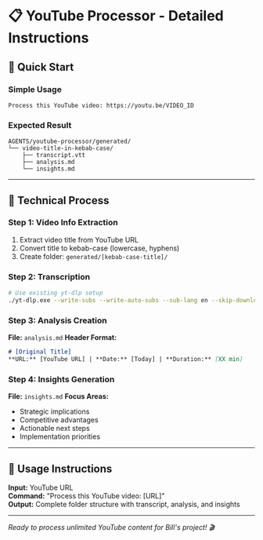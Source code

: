 # 📋 YouTube Processor - Detailed Instructions

## 🚀 Quick Start

### Simple Usage
```
Process this YouTube video: https://youtu.be/VIDEO_ID
```

### Expected Result
```
AGENTS/youtube-processor/generated/
└── video-title-in-kebab-case/
    ├── transcript.vtt
    ├── analysis.md  
    └── insights.md
```

---

## 🔧 Technical Process

### Step 1: Video Info Extraction
1. Extract video title from YouTube URL
2. Convert title to kebab-case (lowercase, hyphens)
3. Create folder: `generated/[kebab-case-title]/`

### Step 2: Transcription
```bash
# Use existing yt-dlp setup
./yt-dlp.exe --write-subs --write-auto-subs --sub-lang en --skip-download "[URL]" -o "AGENTS/youtube-processor/generated/[folder-name]/transcript.%(ext)s"
```

### Step 3: Analysis Creation
**File:** `analysis.md`
**Header Format:**
```markdown
# [Original Title]
**URL:** [YouTube URL] | **Date:** [Today] | **Duration:** [XX min]
```

### Step 4: Insights Generation
**File:** `insights.md`
**Focus Areas:**
- Strategic implications
- Competitive advantages  
- Actionable next steps
- Implementation priorities

---

## 🎯 Usage Instructions

**Input:** YouTube URL  
**Command:** "Process this YouTube video: [URL]"  
**Output:** Complete folder structure with transcript, analysis, and insights

---

*Ready to process unlimited YouTube content for Bill's project! 🎬*